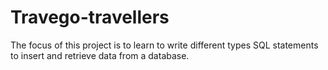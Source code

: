 # Travego-travellers
The focus of this project is to learn to write different types SQL statements to insert and retrieve data from a database.
